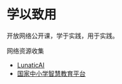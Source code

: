 # 学以致用
开放网络公开课，学于实践，用于实践。

网络资源收集

* [LunaticAI](https://www.lunaticai.com/)
* [国家中小学智慧教育平台](https://basic.smartedu.cn/)

